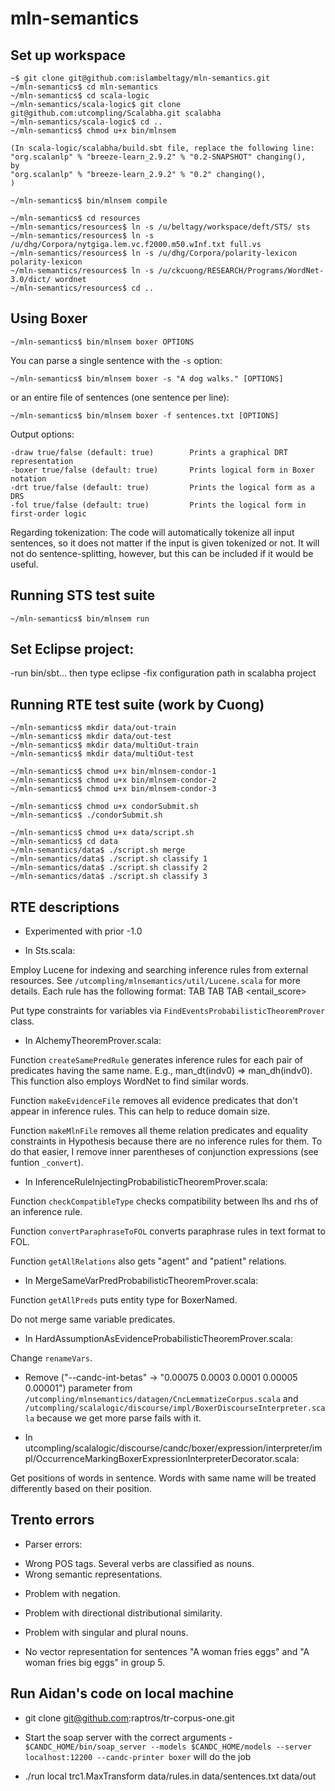mln-semantics
=============

Set up workspace
----------------

    ~$ git clone git@github.com:islambeltagy/mln-semantics.git
    ~/mln-semantics$ cd mln-semantics
    ~/mln-semantics$ cd scala-logic
    ~/mln-semantics/scala-logic$ git clone git@github.com:utcompling/Scalabha.git scalabha
    ~/mln-semantics/scala-logic$ cd ..
    ~/mln-semantics$ chmod u+x bin/mlnsem

    (In scala-logic/scalabha/build.sbt file, replace the following line:
	"org.scalanlp" % "breeze-learn_2.9.2" % "0.2-SNAPSHOT" changing(),
    by
	"org.scalanlp" % "breeze-learn_2.9.2" % "0.2" changing(),
    )

    ~/mln-semantics$ bin/mlnsem compile
    
    ~/mln-semantics$ cd resources
    ~/mln-semantics/resources$ ln -s /u/beltagy/workspace/deft/STS/ sts
    ~/mln-semantics/resources$ ln -s /u/dhg/Corpora/nytgiga.lem.vc.f2000.m50.wInf.txt full.vs
    ~/mln-semantics/resources$ ln -s /u/dhg/Corpora/polarity-lexicon polarity-lexicon
    ~/mln-semantics/resources$ ln -s /u/ckcuong/RESEARCH/Programs/WordNet-3.0/dict/ wordnet
    ~/mln-semantics/resources$ cd ..


Using Boxer
-----------

    ~/mln-semantics$ bin/mlnsem boxer OPTIONS

You can parse a single sentence with the `-s` option:

    ~/mln-semantics$ bin/mlnsem boxer -s "A dog walks." [OPTIONS]

or an entire file of sentences (one sentence per line):

    ~/mln-semantics$ bin/mlnsem boxer -f sentences.txt [OPTIONS]

Output options:

    -draw true/false (default: true)        Prints a graphical DRT representation
    -boxer true/false (default: true)       Prints logical form in Boxer notation
    -drt true/false (default: true)         Prints the logical form as a DRS
    -fol true/false (default: true)         Prints the logical form in first-order logic
    
Regarding tokenization: The code will automatically tokenize all input sentences, so it does not matter if
the input is given tokenized or not.  It will not do sentence-splitting, however, but this can be included
if it would be useful.

Running STS test suite
----------------------
    ~/mln-semantics$ bin/mlnsem run


Set Eclipse project: 
--------------------
-run bin/sbt...   then type eclipse
-fix configuration path in scalabha project


Running RTE test suite (work by Cuong)
----------------------
    ~/mln-semantics$ mkdir data/out-train
    ~/mln-semantics$ mkdir data/out-test
    ~/mln-semantics$ mkdir data/multiOut-train
    ~/mln-semantics$ mkdir data/multiOut-test

    ~/mln-semantics$ chmod u+x bin/mlnsem-condor-1
    ~/mln-semantics$ chmod u+x bin/mlnsem-condor-2
    ~/mln-semantics$ chmod u+x bin/mlnsem-condor-3

    ~/mln-semantics$ chmod u+x condorSubmit.sh
    ~/mln-semantics$ ./condorSubmit.sh

    ~/mln-semantics$ chmod u+x data/script.sh
    ~/mln-semantics$ cd data
    ~/mln-semantics/data$ ./script.sh merge
    ~/mln-semantics/data$ ./script.sh classify 1
    ~/mln-semantics/data$ ./script.sh classify 2
    ~/mln-semantics/data$ ./script.sh classify 3


RTE descriptions
----------------

* Experimented with prior -1.0

* In Sts.scala:

Employ Lucene for indexing and searching inference rules from external resources.
See `/utcompling/mlnsemantics/util/Lucene.scala` for more details.
Each rule has the following format:
<id> TAB <lhs> TAB <rhs> TAB <entail_score> 

Put type constraints for variables via `FindEventsProbabilisticTheoremProver` class.

* In AlchemyTheoremProver.scala:

Function `createSamePredRule` generates inference rules for each pair of predicates having the same name.
E.g., man_dt(indv0) => man_dh(indv0).
This function also employs WordNet to find similar words.

Function `makeEvidenceFile` removes all evidence predicates that don't appear in inference rules.
This can help to reduce domain size.

Function `makeMlnFile` removes all theme relation predicates and equality constraints in Hypothesis 
because there are no inference rules for them. 
To do that easier, I remove inner parentheses of conjunction expressions (see funtion `_convert`).

* In InferenceRuleInjectingProbabilisticTheoremProver.scala:

Function `checkCompatibleType` checks compatibility between lhs and rhs of an inference rule.

Function `convertParaphraseToFOL` converts paraphrase rules in text format to FOL.

Function `getAllRelations` also gets "agent" and "patient" relations.

* In MergeSameVarPredProbabilisticTheoremProver.scala:

Function `getAllPreds` puts entity type for BoxerNamed.

Do not merge same variable predicates.

* In HardAssumptionAsEvidenceProbabilisticTheoremProver.scala:

Change `renameVars`.

* Remove ("--candc-int-betas" -> "0.00075 0.0003 0.0001 0.00005 0.00001") parameter from 
`/utcompling/mlnsemantics/datagen/CncLemmatizeCorpus.scala` and `/utcompling/scalalogic/discourse/impl/BoxerDiscourseInterpreter.scala`
because we get more parse fails with it.

* In utcompling/scalalogic/discourse/candc/boxer/expression/interpreter/impl/OccurrenceMarkingBoxerExpressionInterpreterDecorator.scala:

Get positions of words in sentence. Words with same name will be treated differently based on their position.


Trento errors
-------------

* Parser errors: 
 - Wrong POS tags. Several verbs are classified as nouns.
 - Wrong semantic representations.

* Problem with negation.

* Problem with directional distributional similarity.

* Problem with singular and plural nouns.

* No vector representation for sentences "A woman fries eggs" and "A woman fries big eggs" in group 5.


Run Aidan's code on local machine
---------------------------------
* git clone git@github.com:raptros/tr-corpus-one.git

* Start the soap server with the correct arguments - `$CANDC_HOME/bin/soap_server --models $CANDC_HOME/models --server localhost:12200 --candc-printer boxer` will do the job

* ./run local trc1.MaxTransform data/rules.in data/sentences.txt data/out
